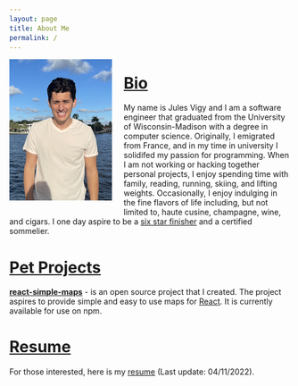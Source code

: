 ```yaml
---
layout: page
title: About Me
permalink: /
---
```


<div style="float:left; margin-right:1.5em; margin-bottom:1.5em;" >
    <img src="assets/profile_picture.PNG" />
</div>

# <u>Bio</u>

My name is Jules Vigy and I am a software engineer that graduated from the University of Wisconsin-Madison with a degree in computer science. Originally, I emigrated from France, and in my time in university I solidifed my passion for programming. When I am not working or hacking together personal projects, I enjoy spending time with family, reading, running, skiing, and lifting weights. Occasionally, I enjoy indulging in the fine flavors of life including, but not limited to, haute cusine, champagne, wine, and cigars. I one day aspire to be a [six star finisher](https://www.worldmarathonmajors.com/six-star) and a certified sommelier.

# <u>Pet Projects</u>

**[react-simple-maps](https://github.com/julesvigy/react-simple-maps)** - is an open source project that I created. The project aspires to provide simple and easy to use maps for [React](https://reactjs.org/). It is currently available for use on npm.

# <u>Resume</u>

For those interested, here is my [resume](resume.pdf) (Last update: 04/11/2022).
